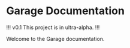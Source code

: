 # Garage Documentation

!!! v0.1
This project is in ultra-alpha.
!!!

Welcome to the Garage documentation.
